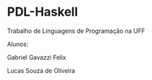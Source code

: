 # PDL-Haskell
 Trabalho de Linguagens de Programação na UFF


Alunos:

Gabriel Gavazzi Felix

Lucas Souza de Oliveira
